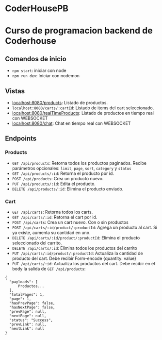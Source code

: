 # CoderHousePB
# Curso de programacion backend de Coderhouse

## Comandos de inicio
  - `npm start`: iniciar con node
  - `npm run dev`: Iniciar con nodemon

## Vistas

- [localhost:8080/products](http://localhost:8080/products): Listado de productos.
- `localhost:8080/carts/:cartId`: Listado de items del cart seleccionado.
- [localhost:8080/realTimeProducts](http://localhost:8080/realTimeProducts): Listado de productos en tiempo real con WEBSOCKET
- [localhost:8080/chat](http://localhost:8080/chat): Chat en tiempo real con WEBSOCKET

## Endpoints

### Products

- `GET /api/products`: Retorna todos los productos paginados. Recibe parámetros opcionales: `limit`, `page`, `sort`, `category` y `status`
- `GET /api/products/:id`: Retorna el producto por id.
- `POST /api/products`: Crea un producto nuevo.
- `PUT /api/products/:id`: Edita el producto. 
- `DELETE /api/products/:id`: Elimina el producto enviado.

### Cart

- `GET /api/carts`: Retorna todos los carts.
- `GET /api/carts/:id`: Retorna el cart por id.
- `POST /api/carts`: Crea un cart nuevo. Con o sin productos
- `POST /api/carts/:id/product/:productId`: Agrega un producto al cart. Si ya existe, aumenta su cantidad en uno.
- `DELETE /api/carts/:id/product/:productId`: Elimina el producto seleccionado del carrito.
- `DELETE /api/carts/:id`: Elimina todos los productos del carrito
- `PUT /api/carts/:id/product/:productId`: Actualiza la cantidad de producto del cart. Debe recibir Form-encode {quantity: value}
- `PUT /api/carts/:id`: Actualiza los productos del cart. Debe recibir en el body la salida de `GET /api/products`:

```
{
  "payloads": [
      Productos...
  ],
  "totalPages": 1,
  "page": 1,
  "hasPrevPage": false,
  "hasNextPage": false,
  "prevPage": null,
  "nextPage": null,
  "status": "Success",
  "prevLink": null,
  "nextLink": null
}
```
